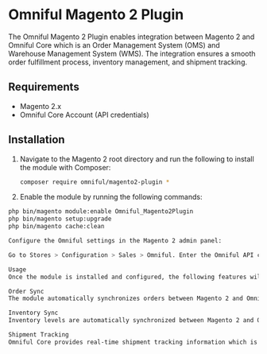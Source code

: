 # Omniful Magento 2 Plugin

The Omniful Magento 2 Plugin enables integration between Magento 2 and Omniful Core which is an Order Management System (OMS) and Warehouse Management System (WMS). The integration ensures a smooth order fulfillment process, inventory management, and shipment tracking.

## Requirements

- Magento 2.x
- Omniful Core Account (API credentials)

## Installation

1. Navigate to the Magento 2 root directory and run the following to install the module with Composer:

   ```bash
   composer require omniful/magento2-plugin *

2. Enable the module by running the following commands:

```bash
php bin/magento module:enable Omniful_Magento2Plugin
php bin/magento setup:upgrade
php bin/magento cache:clean

Configure the Omniful settings in the Magento 2 admin panel:

Go to Stores > Configuration > Sales > Omniful. Enter the Omniful API credentials in the respective fields. Adjust other configuration settings as necessary. Click Save Config.

Usage
Once the module is installed and configured, the following features will be available through the Omniful Magento 2 Plugin:

Order Sync
The module automatically synchronizes orders between Magento 2 and Omniful Core. Any new order placed in Magento 2 will be pushed to Omniful Core for fulfillment. Order updates, such as shipping information and status updates, are also synchronized.

Inventory Sync
Inventory levels are automatically synchronized between Magento 2 and Omniful Core. Stock updates, such as product quantities and availability, are reflected in both systems.

Shipment Tracking
Omniful Core provides real-time shipment tracking information which is then displayed within Magento 2. This feature makes it easier for you to track the status of shipments and provide accurate tracking information to customers.

